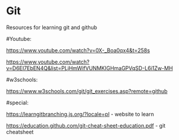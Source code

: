 # Git
Resources for learning git and github


#Youtube:

https://www.youtube.com/watch?v=0X-_Boa0qx4&t=258s

https://www.youtube.com/watch?v=D6EI7EbEN4Q&list=PLjHmWifVUNMKIGHmaGPVqSD-L6i1Zw-MH


#w3schools:

https://www.w3schools.com/git/git_exercises.asp?remote=github


#special:

https://learngitbranching.js.org/?locale=pl - website to learn

https://education.github.com/git-cheat-sheet-education.pdf - git cheatsheet

